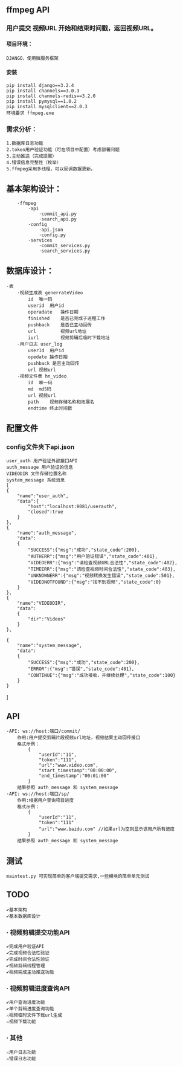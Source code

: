 ## ffmpeg API
### 用户提交 视频URL 开始和结束时间戳，返回视频URL。

#### 项目环境： 
    DJANGO，使用微服务框架
#### 安装
    pip install django==3.2.4 
    pip install channels==3.0.3
    pip install channels-redis==3.2.0
    pip install pymysql==1.0.2
    pip install mysqlclient==2.0.3
    环境要求 ffmpeg.exe

    
### 需求分析：
    1.数据库日志功能
    2.token用户验证功能（可在项目中配置）考虑部署问题
    3.主动推送（完成提醒）
    4.错误信息完整性（枚举）
    5.ffmpeg采用多线程，可以回调数据更新。

## 基本架构设计：
        ·ffmpeg
            ·api
                ·commit_api.py
                ·search_api.py
            ·config
                ·api.json
                ·config.py
            ·services
                ·commit_services.py
                ·search_services.py
## 数据库设计：
    ·表
        ·视频生成表 generrateVideo
            id  唯一码
            userid  用户id
            operadate   操作日期
            finished    是否已完成子进程工作
            pushback    是否已主动回传
            url         视频url地址
            iurl        视频剪辑后临时下载地址
        ·用户日志 user_log
            userId  用户id
            opedate 操作日期
            pushback 是否主动回传
            url 视频url
        ·视频文件表 hn_video
            id  唯一码
            md  md5码
            url 视频url
            path    视频存储名称和拓展名
            endtime 终止时间戳
## 配置文件
### config文件夹下api.json
    user_auth 用户验证外部接口API
    auth_message 用户验证的信息
    VIDEODIR 文件存储位置名称
    system_message 系统消息
    [
    {
        "name":"user_auth",
        "data":{
            "host":"localhost:8081/userauth",
            "closed":true
        }
    },
    {
        "name":"auth_message",
        "data":
        { 
            "SUCCESS":{"msg":"成功","state_code":200},
            "AUTHERR":{"msg":"用户验证错误","state_code":401},
            "VIDEOERR":{"msg":"请检查视频URL合法性","state_code":402},
            "TIMEERR":{"msg":"请检查视频时间合法性","state_code":403},
            "UNKNOWNERR":{"msg":"视频转换发生错误","state_code":501},
            "VIDEONOTFOUND":{"msg":"找不到视频","state_code":0}
        }
    },
    {
        "name":"VIDEODIR",
        "data":
        {
            "dir":"Videos"
        }
    },

    {
        "name":"system_message",
        "data":
        { 
            "SUCCESS":{"msg":"成功","state_code":200},
            "ERROR":{"msg":"错误","state_code":401},
            "CONTINUE":{"msg":"成功接收，并继续处理","state_code":100}
        }
    }
]

## API
    ·API: ws://host:端口/commit/
        作用:用户提交剪辑片段视频url地址，视频结果主动回传接口
        格式示例：
            {
                "userId":"11",
                "token":"111",
                "url":"www.video.com",
                "start_timestamp":"00:00:00",
                "end_timestamp":"00:01:00"
            }
        结果参照 auth_message 和 system_message
    ·API: ws://host:端口/sp/
        作用:根据用户查询项目进度
        格式示例：
            {
                "userId":"11",
                "token":"111"
                "url":"www.baidu.com" //如果url为空则显示该用户所有进度
            }
        结果参照 auth_message 和 system_message   

## 测试
    maintest.py 可实现简单的客户端提交需求,一些模块的简单单元测试

## TODO
    ✔基本架构
    ✔基本数据库设计
### · 视频剪辑提交功能API
    ✔完成用户验证API
    ✔完成视频合法性验证
    ✔完成时间合法性验证
    ✔视频剪辑线程管理
    ✔视频完成主动推送功能
### · 视频剪辑进度查询API
    ✔用户查询进度功能
    ✔单个剪辑进度查询功能
    ⚔视频临时文件下载url生成
    ⚔视频下载功能
### · 其他
    ⚔用户日志功能
    ⚔错误日志功能
